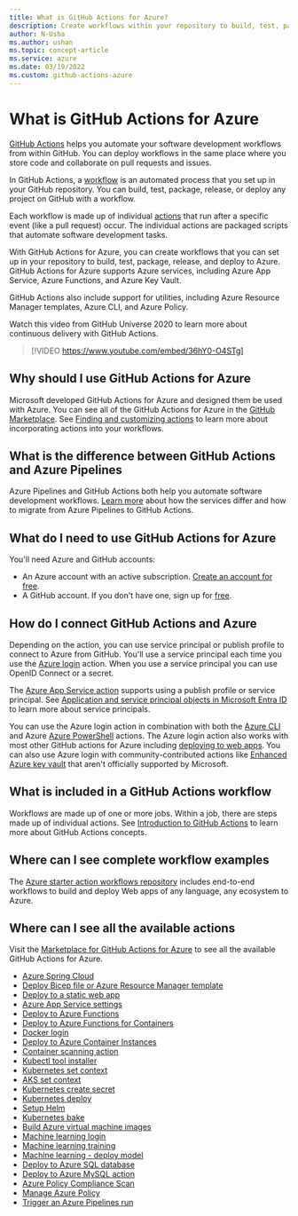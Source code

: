 ```yaml
---
title: What is GitHub Actions for Azure?
description: Create workflows within your repository to build, test, package, release, and deploy to Azure. 
author: N-Usha 
ms.author: ushan 
ms.topic: concept-article
ms.service: azure
ms.date: 03/19/2022
ms.custom: github-actions-azure
---
```



# What is GitHub Actions for Azure

[GitHub Actions](https://docs.github.com/en/free-pro-team@latest/actions) helps you automate your software development workflows from within GitHub. You can deploy workflows in the same place where you store code and collaborate on pull requests and issues.

In GitHub Actions, a [workflow](https://docs.github.com/en/free-pro-team@latest/actions/learn-github-actions/introduction-to-github-actions) is an automated process that you set up in your GitHub repository. You can build, test, package, release, or deploy any project on GitHub with a workflow.

Each workflow is made up of individual [actions](https://docs.github.com/en/actions/learn-github-actions/introduction-to-github-actions) that run after a specific event (like a pull request) occur. The individual actions are packaged scripts that automate software development tasks.

With GitHub Actions for Azure, you can create workflows that you can set up in your repository to build, test, package, release, and deploy to Azure. GitHub Actions for Azure supports Azure services, including Azure App Service, Azure Functions, and Azure Key Vault.

GitHub Actions also include support for utilities, including Azure Resource Manager templates, Azure CLI, and Azure Policy.

Watch this video from GitHub Universe 2020 to learn more about continuous delivery with GitHub Actions.  

> [!VIDEO https://www.youtube.com/embed/36hY0-O4STg]

## Why should I use GitHub Actions for Azure

Microsoft developed GitHub Actions for Azure and designed them be used with Azure. You can see all of the GitHub Actions for Azure in the [GitHub Marketplace](https://github.com/marketplace?query=Azure&type=actions). See [Finding and customizing actions](https://docs.github.com/en/actions/learn-github-actions/finding-and-customizing-actions) to learn more about incorporating actions into your workflows.

## What is the difference between GitHub Actions and Azure Pipelines

Azure Pipelines and GitHub Actions both help you automate software development workflows. [Learn more](https://docs.github.com/en/actions/learn-github-actions/migrating-from-azure-pipelines-to-github-actions) about how the services differ and how to migrate from Azure Pipelines to GitHub Actions.

## What do I need to use GitHub Actions for Azure

You'll need Azure and GitHub accounts:

* An Azure account with an active subscription. [Create an account for free](https://azure.microsoft.com/free/?WT.mc_id=A261C142F).
* A GitHub account. If you don't have one, sign up for [free](https://github.com/join).  

## How do I connect GitHub Actions and Azure

Depending on the action, you can use service principal or publish profile to connect to Azure from GitHub. You'll use a service principal each time you use the [Azure login](https://github.com/marketplace/actions/azure-login) action. When you use a service principal you can use OpenID Connect or a secret.

The [Azure App Service action](https://github.com/marketplace/actions/azure-webapp) supports using a publish profile or service principal. See [Application and service principal objects in Microsoft Entra ID](/azure/active-directory/develop/app-objects-and-service-principals#service-principal-object) to learn more about service principals.  

You can use the Azure login action in combination with both the [Azure CLI](https://github.com/marketplace/actions/azure-cli-action) and Azure [Azure PowerShell](https://github.com/marketplace/actions/azure-powershell-action) actions. The Azure login action also works with most other GitHub actions for Azure including [deploying to web apps](https://github.com/marketplace/actions/azure-webapp). You can also use Azure login with community-contributed actions like [Enhanced Azure key vault](https://github.com/marketplace/actions/enhanced-env-azure-key-vault-get-secrets) that aren't officially supported by Microsoft.

## What is included in a GitHub Actions workflow

Workflows are made up of one or more jobs. Within a job, there are steps made up of individual actions. See [Introduction to GitHub Actions](https://docs.github.com/en/actions/learn-github-actions/introduction-to-github-actions) to learn more about GitHub Actions concepts.  

## Where can I see complete workflow examples

The [Azure starter action workflows repository](https://github.com/Azure/actions-workflow-samples) includes end-to-end workflows to build and deploy Web apps of any language, any ecosystem to Azure.

## Where can I see all the available actions

Visit the [Marketplace for GitHub Actions for Azure](https://github.com/marketplace?query=Azure&type=actions) to see all the available GitHub Actions for Azure.

* [Azure Spring Cloud](https://github.com/Azure/azure-spring-cloud)
* [Deploy Bicep file or Azure Resource Manager template](https://github.com/Azure/arm-deploy)
* [Deploy to a static web app](/azure/static-web-apps/getting-started?tabs=angular)
* [Azure App Service settings](https://github.com/Azure/appservice-settings)  
* [Deploy to Azure Functions](https://github.com/Azure/functions-action)  
* [Deploy to Azure Functions for Containers](https://github.com/Azure/webapps-container-deploy)  
* [Docker login](https://github.com/Azure/docker-login)  
* [Deploy to Azure Container Instances](https://github.com/Azure/aci-deploy)
* [Container scanning action](https://github.com/Azure/container-scan)
* [Kubectl tool installer](https://github.com/Azure/setup-kubectl)  
* [Kubernetes set context](https://github.com/Azure/k8s-set-context)  
* [AKS set context](https://github.com/Azure/aks-set-context)  
* [Kubernetes create secret](https://github.com/Azure/k8s-create-secret)  
* [Kubernetes deploy](https://github.com/Azure/k8s-deploy)  
* [Setup Helm](https://github.com/Azure/setup-helm)  
* [Kubernetes bake](https://github.com/Azure/k8s-bake)  
* [Build Azure virtual machine images](https://github.com/Azure/build-vm-image)
* [Machine learning login](https://github.com/Azure/aml-workspace)
* [Machine learning training](https://github.com/Azure/aml-run)
* [Machine learning - deploy model](https://github.com/Azure/aml-deploy)
* [Deploy to Azure SQL database](https://github.com/Azure/sql-action)  
* [Deploy to Azure MySQL action](https://github.com/Azure/mysql-action)  
* [Azure Policy Compliance Scan](https://github.com/Azure/policy-compliance-scan)
* [Manage Azure Policy](https://github.com/Azure/manage-azure-policy)
* [Trigger an Azure Pipelines run](https://github.com/Azure/pipelines)  

